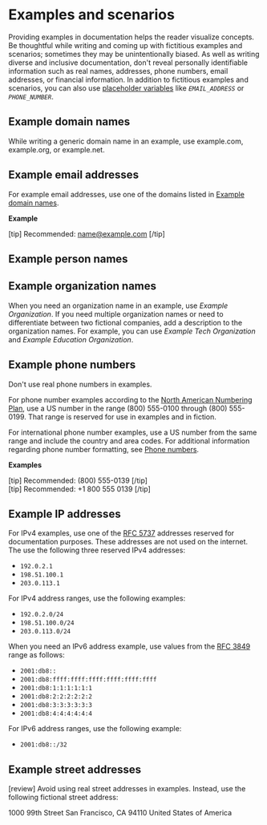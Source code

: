 # Examples and scenarios

Providing examples in documentation helps the reader visualize concepts. Be thoughtful while writing and coming up with fictitious examples and scenarios; sometimes they may be unintentionally biased. As well as writing diverse and inclusive documentation, don't reveal personally identifiable information such as real names, addresses, phone numbers, email addresses, or financial information. In addition to fictitious examples and scenarios, you can also use [placeholder variables]() like *`EMAIL_ADDRESS`* or *`PHONE_NUMBER`*.

## Example domain names

While writing a generic domain name in an example, use example.com, example.org, or example.net.

## Example email addresses

For example email addresses, use one of the domains listed in [Example domain names](#example-domain-names).

**Example**  

[tip] Recommended: name@example.com [/tip]  

## Example person names


## Example organization names

When you need an organization name in an example, use *Example Organization*. If you need multiple organization names or need to differentiate between two fictional companies, add a description to the organization names. For example, you can use *Example Tech Organization* and *Example Education Organization*.  

## Example phone numbers

Don't use real phone numbers in examples.

For phone number examples according to the [North American Numbering Plan](//phone-numbers.md), use a US number in the range (800) 555-0100 through (800) 555-0199. That range is reserved for use in examples and in fiction.

For international phone number examples, use a US number from the same range and include the country and area codes. For additional information regarding phone number formatting, see [Phone numbers]().

**Examples**  

[tip] Recommended: (800) 555-0139 [/tip]  
[tip] Recommended: +1 800 555 0139 [/tip]  

## Example IP addresses

For IPv4 examples, use one of the [RFC 5737](https://tools.ietf.org/html/rfc5737) addresses reserved for documentation purposes. These addresses are not used on the internet. The use the following three reserved IPv4 addresses:
- `192.0.2.1`
- `198.51.100.1`
- `203.0.113.1`

For IPv4 address ranges, use the following examples:
- `192.0.2.0/24`
- `198.51.100.0/24`
- `203.0.113.0/24`

When you need an IPv6 address example, use values from the [RFC 3849](https://tools.ietf.org/html/rfc3849) range as follows:  
- `2001:db8::`
- `2001:db8:ffff:ffff:ffff:ffff:ffff:ffff`
- `2001:db8:1:1:1:1:1:1`
- `2001:db8:2:2:2:2:2:2`
- `2001:db8:3:3:3:3:3:3`
- `2001:db8:4:4:4:4:4:4`

For IPv6 address ranges, use the following example:
- `2001:db8::/32`

## Example street addresses

[review]
Avoid using real street addresses in examples. Instead, use the following fictional street address:

1000 99th Street
San Francisco, CA 94110
United States of America
